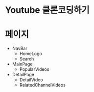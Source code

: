 <!-- @format -->

# Youtube 클론코딩하기

# 페이지

- NavBar
  - HomeLogo
  - Search
- MainPage
  - PopularVideos
- DetailPage
  - DetailVideo
  - RelatedChannelVideos
